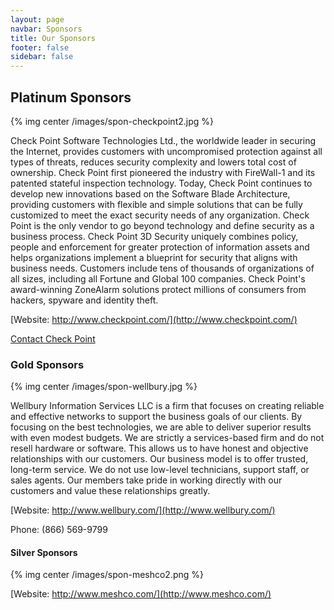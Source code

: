```yaml
---
layout: page
navbar: Sponsors
title: Our Sponsors
footer: false
sidebar: false
---
```


## Platinum Sponsors

{% img center /images/spon-checkpoint2.jpg %}

Check Point Software Technologies Ltd., the worldwide leader in securing the Internet, provides customers with uncompromised protection against all types of threats, reduces security complexity and lowers total cost of ownership. Check Point first pioneered the industry with FireWall-1 and its patented stateful inspection technology. Today, Check Point continues to develop new innovations based on the Software Blade Architecture, providing customers with flexible and simple solutions that can be fully customized to meet the exact security needs of any organization. Check Point is the only vendor to go beyond technology and define security as a business process. Check Point 3D Security uniquely combines policy, people and enforcement for greater protection of information assets and helps organizations implement a blueprint for security that aligns with business needs. Customers include tens of thousands of organizations of all sizes, including all Fortune and Global 100 companies. Check Point's award-winning ZoneAlarm solutions protect millions of consumers from hackers, spyware and identity theft.

[Website: http://www.checkpoint.com/](http://www.checkpoint.com/)

[Contact Check Point](http://www.checkpoint.com/corporate/contact_list.html)

### Gold Sponsors

{% img center /images/spon-wellbury.jpg %}

Wellbury Information Services LLC is a firm that focuses on creating reliable and effective networks to support the business goals of our clients. By focusing on the best technologies, we are able to deliver superior results with even modest budgets. We are strictly a services-based firm and do not resell hardware or software. This allows us to have honest and objective relationships with our customers. Our business model is to offer trusted, long-term service. We do not use low-level technicians, support staff, or sales agents. Our members take pride in working directly with our customers and value these relationships greatly.

[Website: http://www.wellbury.com/](http://www.wellbury.com/)

Phone: (866) 569-9799

#### Silver Sponsors

{% img center /images/spon-meshco2.png %}

[Website: http://www.meshco.com/](http://www.meshco.com/)
